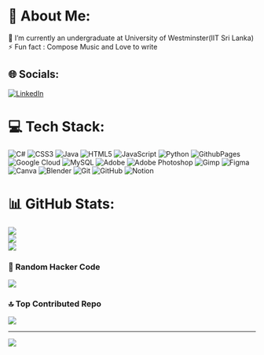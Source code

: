 # 💫 About Me:
🌱 I’m currently an undergraduate at University of Westminster(IIT Sri Lanka)<br>⚡ Fun fact : Compose Music and Love to write 


## 🌐 Socials:
[![LinkedIn](https://img.shields.io/badge/LinkedIn-%230077B5.svg?logo=linkedin&logoColor=white)](https://www.linkedin.com/in/ashalya-paranagama/) 

# 💻 Tech Stack:
![C#](https://img.shields.io/badge/c%23-%23239120.svg?style=for-the-badge&logo=csharp&logoColor=white) ![CSS3](https://img.shields.io/badge/css3-%231572B6.svg?style=for-the-badge&logo=css3&logoColor=white) ![Java](https://img.shields.io/badge/java-%23ED8B00.svg?style=for-the-badge&logo=openjdk&logoColor=white) ![HTML5](https://img.shields.io/badge/html5-%23E34F26.svg?style=for-the-badge&logo=html5&logoColor=white) ![JavaScript](https://img.shields.io/badge/javascript-%23323330.svg?style=for-the-badge&logo=javascript&logoColor=%23F7DF1E) ![Python](https://img.shields.io/badge/python-3670A0?style=for-the-badge&logo=python&logoColor=ffdd54) ![GithubPages](https://img.shields.io/badge/github%20pages-121013?style=for-the-badge&logo=github&logoColor=white) ![Google Cloud](https://img.shields.io/badge/GoogleCloud-%234285F4.svg?style=for-the-badge&logo=google-cloud&logoColor=white) ![MySQL](https://img.shields.io/badge/mysql-4479A1.svg?style=for-the-badge&logo=mysql&logoColor=white) ![Adobe](https://img.shields.io/badge/adobe-%23FF0000.svg?style=for-the-badge&logo=adobe&logoColor=white) ![Adobe Photoshop](https://img.shields.io/badge/adobe%20photoshop-%2331A8FF.svg?style=for-the-badge&logo=adobe%20photoshop&logoColor=white) ![Gimp](https://img.shields.io/badge/Gimp-657D8B?style=for-the-badge&logo=gimp&logoColor=FFFFFF) ![Figma](https://img.shields.io/badge/figma-%23F24E1E.svg?style=for-the-badge&logo=figma&logoColor=white) ![Canva](https://img.shields.io/badge/Canva-%2300C4CC.svg?style=for-the-badge&logo=Canva&logoColor=white) ![Blender](https://img.shields.io/badge/blender-%23F5792A.svg?style=for-the-badge&logo=blender&logoColor=white) ![Git](https://img.shields.io/badge/git-%23F05033.svg?style=for-the-badge&logo=git&logoColor=white) ![GitHub](https://img.shields.io/badge/github-%23121011.svg?style=for-the-badge&logo=github&logoColor=white) ![Notion](https://img.shields.io/badge/Notion-%23000000.svg?style=for-the-badge&logo=notion&logoColor=white)
# 📊 GitHub Stats:
![](https://github-readme-stats.vercel.app/api?username=AshalyaParanagama&theme=dark&hide_border=false&include_all_commits=false&count_private=false)<br/>
![](https://github-readme-streak-stats.herokuapp.com/?user=AshalyaParanagama&theme=dark&hide_border=false)<br/>
![](https://github-readme-stats.vercel.app/api/top-langs/?username=AshalyaParanagama&theme=dark&hide_border=false&include_all_commits=false&count_private=false&layout=compact)

### 👾 Random Hacker Code
![](https://readme-typing-svg.demolab.com?font=Fira+Code&size=22&pause=1000&color=00FF00&background=000000&center=true&vCenter=true&multiline=true&width=600&height=100&lines=Access+Granted...;Initiating+Breaching+Sequence...;Decrypting+Passwords...;Welcome+to+the+Matrix.)

### 🔝 Top Contributed Repo
![](https://github-contributor-stats.vercel.app/api?username=AshalyaParanagama&limit=5&theme=dark&combine_all_yearly_contributions=true)

---
[![](https://visitcount.itsvg.in/api?id=AshalyaParanagama&icon=9&color=5)](https://visitcount.itsvg.in)

<!-- Proudly created with GPRM ( https://gprm.itsvg.in ) -->
